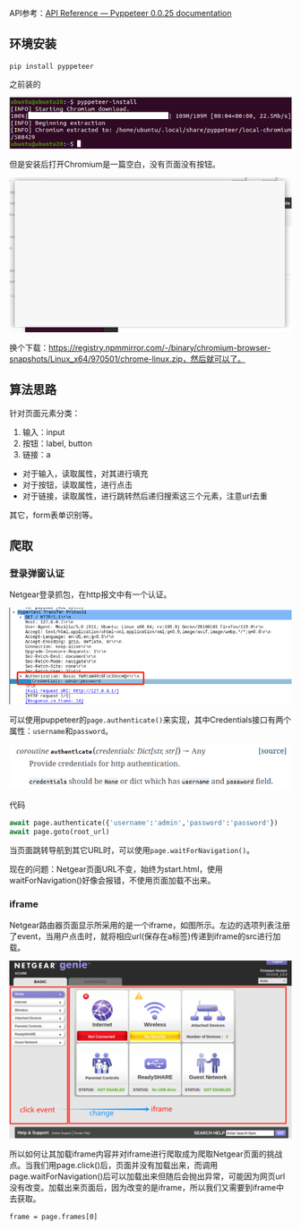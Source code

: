 API参考：[API Reference — Pyppeteer 0.0.25 documentation](https://pyppeteer.github.io/pyppeteer/reference.html)
## 环境安装

```
pip install pyppeteer
```


之前装的

![](images/Pasted%20image%2020231114162830.png)

但是安装后打开Chromium是一篇空白，没有页面没有按钮。

![](images/Pasted%20image%2020231114163206.png)

换个下载：https://registry.npmmirror.com/-/binary/chromium-browser-snapshots/Linux_x64/970501/chrome-linux.zip，然后就可以了。

## 算法思路
针对页面元素分类：
1. 输入：input
2. 按钮：label, button
3. 链接：a

- 对于输入，读取属性，对其进行填充
- 对于按钮，读取属性，进行点击
- 对于链接，读取属性，进行跳转然后递归搜索这三个元素，注意url去重

其它，form表单识别等。


## 爬取
### 登录弹窗认证
Netgear登录抓包，在http报文中有一个认证。

![](images/Pasted%20image%2020231114203200.png)

可以使用puppeteer的`page.authenticate()`来实现，其中Credentials接口有两个属性：`username`和`password`。

![](images/Pasted%20image%2020231115090002.png)

代码
```python
await page.authenticate({'username':'admin','password':'password'})
await page.goto(root_url)
```

当页面跳转导航到其它URL时，可以使用`page.waitForNavigation()`。

现在的问题：Netgear页面URL不变，始终为start.html，使用waitForNavigation()好像会报错，不使用页面加载不出来。

### iframe
Netgear路由器页面显示所采用的是一个iframe，如图所示。左边的选项列表注册了event，当用户点击时，就将相应url(保存在a标签)传递到iframe的src进行加载。

![](images/Pasted%20image%2020231116084940.png)

所以如何让其加载iframe内容并对iframe进行爬取成为爬取Netgear页面的挑战点。当我们用page.click()后，页面并没有加载出来，而调用page.waitForNavigation()后可以加载出来但随后会抛出异常，可能因为网页url没有改变。加载出来页面后，因为改变的是iframe，所以我们又需要到iframe中去获取。

```
frame = page.frames[0]
```
